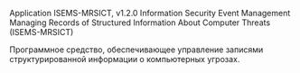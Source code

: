 Application ISEMS-MRSICT, v1.2.0
Information Security Event Management Managing Records of Structured Information About Computer Threats (ISEMS-MRSICT)

Программное средство, обеспечивающее управление записями структурированной информации о компьютерных угрозах.